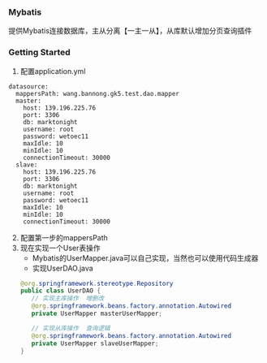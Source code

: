 ### Mybatis
提供Mybatis连接数据库，主从分离【一主一从】，从库默认增加分页查询插件


### Getting Started


1. 配置application.yml

```
datasource:
  mappersPath: wang.bannong.gk5.test.dao.mapper
  master:
    host: 139.196.225.76
    port: 3306
    db: marktonight
    username: root
    password: wetoec11
    maxIdle: 10
    minIdle: 10
    connectionTimeout: 30000
  slave:
    host: 139.196.225.76
    port: 3306
    db: marktonight
    username: root
    password: wetoec11
    maxIdle: 10
    minIdle: 10
    connectionTimeout: 30000
```
2. 配置第一步的mappersPath
3. 现在实现一个User表操作
    * Mybatis的UserMapper.java可以自己实现，当然也可以使用代码生成器
    * 实现UserDAO.java
    ```java
    @org.springframework.stereotype.Repository
    public class UserDAO {
       // 实现主库操作  增删改
       @org.springframework.beans.factory.annotation.Autowired
       private UserMapper masterUserMapper;
    
       // 实现从库操作  查询逻辑
       @org.springframework.beans.factory.annotation.Autowired
       private UserMapper slaveUserMapper;
    }
    ```